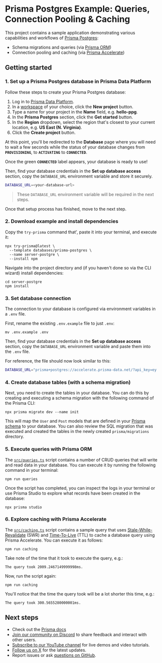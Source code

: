 # Prisma Postgres Example: Queries, Connection Pooling & Caching

This project contains a sample application demonstrating various capabilities and workflows of [Prisma Postgres](https://prisma.io/data-platform/postgres):

- Schema migrations and queries (via [Prisma ORM](https://www.prisma.io/orm))
- Connection pooling and caching (via [Prisma Accelerate](https://prisma.io/data-platform/accelerate))

## Getting started

### 1. Set up a Prisma Postgres database in Prisma Data Platform

Follow these steps to create your Prisma Postgres database:

1. Log in to [Prisma Data Platform](https://console.prisma.io/).
1. In a [workspace](https://www.prisma.io/docs/platform/about#workspace) of your choice, click the **New project** button.
1. Type a name for your project in the **Name** field, e.g. **hello-ppg**.
1. In the **Prisma Postgres** section, click the **Get started** button.
1. In the **Region** dropdown, select the region that's closest to your current location, e.g. **US East (N. Virginia)**.
1. Click the **Create project** button.

At this point, you'll be redirected to the **Database** page where you will need to wait a few seconds while the status of your database changes from **`PROVISIONING`**, to **`ACTIVATING`** to **`CONNECTED`**.

Once the green **`CONNECTED`** label appears, your database is ready to use!

Then, find your database credentials in the **Set up database access** section, copy the `DATABASE_URL` environment variable and store it securely.

```bash no-copy
DATABASE_URL=<your-database-url>
```

> These `DATABASE_URL` environment variable will be required in the next steps.

Once that setup process has finished, move to the next step.

### 2. Download example and install dependencies

Copy the `try-prisma` command that', paste it into your terminal, and execute it:

```terminal
npx try-prisma@latest \
  --template databases/prisma-postgres \
  --name server-postgre \
  --install npm
```

<!-- For reference, this is what the command looks like (note that the `__YOUR_DATABASE_CONNECTION_STRING__` placeholder must be replaced with _your_ actual database connection string):

```
npx try-prisma@latest
  --template databases/prisma-postgres
  --connection-string __YOUR_DATABASE_CONNECTION_STRING__
  --name server-postgre
  --install npm
```

Your connection string that should replace the `__YOUR_DATABASE_CONNECTION_STRING__` placeholder looks similar to this: `prisma+postgres://accelerate.prisma-data.net/?api_key=ey...`
-->

Navigate into the project directory and (if you haven't done so via the CLI wizard) install dependencies:

```terminal
cd server-postgre
npm install
```

### 3. Set database connection

The connection to your database is configured via environment variables in a `.env` file.

First, rename the existing `.env.example` file to just `.env`:

```terminal
mv .env.example .env
```

Then, find your database credentials in the **Set up database access** section, copy the `DATABASE_URL` environment variable and paste them into the `.env` file.

For reference, the file should now look similar to this:

```bash
DATABASE_URL="prisma+postgres://accelerate.prisma-data.net/?api_key=ey...."
```

### 4. Create database tables (with a schema migration)

Next, you need to create the tables in your database. You can do this by creating and executing a schema migration with the following command of the Prisma CLI:

```terminal
npx prisma migrate dev --name init
```

This will map the `User` and `Post` models that are defined in your [Prisma schema](./prisma/schema.prisma) to your database. You can also review the SQL migration that was executed and created the tables in the newly created `prisma/migrations` directory.

### 5. Execute queries with Prisma ORM

The [`src/queries.ts`](./src/queries.ts) script contains a number of CRUD queries that will write and read data in your database. You can execute it by running the following command in your terminal:

```terminal
npm run queries
```

Once the script has completed, you can inspect the logs in your terminal or use Prisma Studio to explore what records have been created in the database:

```terminal
npx prisma studio
```

### 6. Explore caching with Prisma Accelerate

The [`src/caching.ts`](./src/caching.ts) script contains a sample query that uses [Stale-While-Revalidate](https://www.prisma.io/docs/accelerate/caching#stale-while-revalidate-swr) (SWR) and [Time-To-Live](https://www.prisma.io/docs/accelerate/caching#time-to-live-ttl) (TTL) to cache a database query using Prisma Accelerate. You can execute it as follows:

```terminal
npm run caching
```

Take note of the time that it took to execute the query, e.g.:

```terminal
The query took 2009.2467149999998ms.
```

Now, run the script again:

```terminal
npm run caching
```

You'll notice that the time the query took will be a lot shorter this time, e.g.:

```terminal
The query took 300.5655280000001ms.
```

## Next steps

- Check out the [Prisma docs](https://www.prisma.io/docs)
- [Join our community on Discord](https://pris.ly/discord?utm_source=github&utm_medium=prisma_examples&utm_content=next_steps_section) to share feedback and interact with other users.
- [Subscribe to our YouTube channel](https://pris.ly/youtube?utm_source=github&utm_medium=prisma_examples&utm_content=next_steps_section) for live demos and video tutorials.
- [Follow us on X](https://pris.ly/x?utm_source=github&utm_medium=prisma_examples&utm_content=next_steps_section) for the latest updates.
- Report issues or ask [questions on GitHub](https://pris.ly/github?utm_source=github&utm_medium=prisma_examples&utm_content=next_steps_section).
